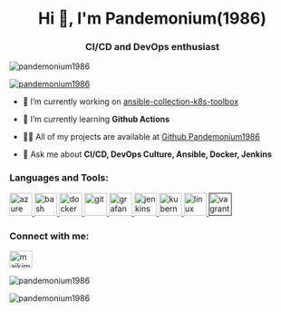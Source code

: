 <h1 align="center">Hi 👋, I'm Pandemonium(1986) </h1>
<h3 align="center">CI/CD and DevOps enthusiast</h3>

<p align="left">
	<img src="https://komarev.com/ghpvc/?username=pandemonium1986&label=Profile%20views&color=0e75b6&style=flat" alt="pandemonium1986" />
</p>

<p align="left">
	<a href="https://github.com/ryo-ma/github-profile-trophy"><img src="https://github-profile-trophy.vercel.app/?username=pandemonium1986&margin-w=5&theme=nord" alt="pandemonium1986" /></a>
</p>

-   🔭 I’m currently working on [ansible-collection-k8s-toolbox](https://github.com/Pandemonium1986/ansible-collection-k8s-toolbox)

-   🌱 I’m currently learning **Github Actions**

-   👨‍💻 All of my projects are available at [Github Pandemonium1986](https://github.com/Pandemonium1986)

-   💬 Ask me about **CI/CD, DevOps Culture, Ansible, Docker, Jenkins**

<h3 align="left">Languages and Tools:</h3>
<p align="left">
	<a href="https://azure.microsoft.com/en-in/" target="_blank">
		<img src="https://www.vectorlogo.zone/logos/microsoft_azure/microsoft_azure-icon.svg" alt="azure" width="40" height="40"/>
	</a>
	<a href="https://www.gnu.org/software/bash/" target="_blank">
		<img src="https://www.vectorlogo.zone/logos/gnu_bash/gnu_bash-icon.svg" alt="bash" width="40" height="40"/>
	</a>
	<a href="https://www.docker.com/" target="_blank">
		<img src="https://devicons.github.io/devicon/devicon.git/icons/docker/docker-original-wordmark.svg" alt="docker" width="40" height="40"/>
	</a>
	<a href="https://git-scm.com/" target="_blank">
		<img src="https://www.vectorlogo.zone/logos/git-scm/git-scm-icon.svg" alt="git" width="40" height="40"/>
	</a>
	<a href="https://grafana.com" target="_blank">
		<img src="https://www.vectorlogo.zone/logos/grafana/grafana-icon.svg" alt="grafana" width="40" height="40"/>
	</a>
	<a href="https://www.jenkins.io" target="_blank">
		<img src="https://www.vectorlogo.zone/logos/jenkins/jenkins-icon.svg" alt="jenkins" width="40" height="40"/>
	 </a>
	<a href="https://kubernetes.io" target="_blank">
		<img src="https://www.vectorlogo.zone/logos/kubernetes/kubernetes-icon.svg" alt="kubernetes" width="40" height="40"/>
	</a>
	<a href="https://www.linux.org/" target="_blank">
		<img src="https://devicons.github.io/devicon/devicon.git/icons/linux/linux-original.svg" alt="linux" width="40" height="40"/>
	</a>
	<a href="" target="_blank">
		<img src="https://www.vectorlogo.zone/logos/vagrantup/vagrantup-icon.svg" alt="vagrant" width="40" height="40"/>
	</a>
</p>

<p align="left">
	<h3 align="left">Connect with me:</h3>
	<a href="https://linkedin.com/in/maikimike" target="blank">
		<img align="center" src="https://cdn.jsdelivr.net/npm/simple-icons@3.0.1/icons/linkedin.svg" alt="maikimike" height="30" width="40" />
	</a>
</p>

<p><img align="center" src="https://github-readme-stats.vercel.app/api?username=pandemonium1986&show_icons=true&theme=react" alt="pandemonium1986" /></p>

<p>&nbsp;<img align="left" src="https://github-readme-stats.vercel.app/api/top-langs/?username=pandemonium1986&layout=compact&theme=react" alt="pandemonium1986" /></p>
